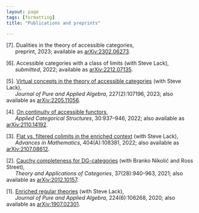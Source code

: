 ```yaml
---
layout: page
tags: [formatting]
title: "Publications and preprints"

---
```


[7]. Dualities in the theory of accessible categories, <br>
      preprint, 2023; available as [arXiv:2302.06273](https://arxiv.org/abs/2302.06273).

[6]. Accessible categories with a class of limits (with Steve Lack), <br>
      *submitted*, 2022; available as [arXiv:2212.07135](https://arxiv.org/abs/2212.07135).

[5]. [Virtual concepts in the theory of accessible categories](https://doi.org/10.1016/j.jpaa.2022.107196) (with Steve Lack), <br>
      *Journal of Pure and Applied Algebra*, 227(2):107196, 2023; also available as [arXiv:2205.11056](https://arxiv.org/abs/2205.11056).

[4]. [On continuity of accessible functors](https://doi.org/10.1007/s10485-022-09677-x), <br>
      *Applied Categorical Structures*, 30:937–946, 2022; also available as [arXiv:2110.14192](https://arxiv.org/abs/2110.14192).

[3]. [Flat vs. filtered colimits in the enriched context](https://doi.org/10.1016/j.aim.2022.108381) (with Steve Lack), <br>
      *Advances in Mathematics*, 404(A):108381, 2022; also available as [arXiv:2107.08612](https://arxiv.org/abs/2107.08612).

[2]. [Cauchy completeness for DG-categories](http://www.tac.mta.ca/tac/volumes/37/28/37-28abs.html) (with Branko Nikolić and Ross Street), <br>
      *Theory and Applications of Categories*, 37(28):940-963, 2021; also available as [arXiv:2012.10157](https://arxiv.org/abs/2012.10157). 

[1]. [Enriched regular theories](https://doi.org/10.1016/j.jpaa.2019.106268) (with Steve Lack), <br>
      *Journal of Pure and Applied Algebra*, 224(6):106268, 2020; also available as [arXiv:1907.02301](https://arxiv.org/abs/1907.02301). 




